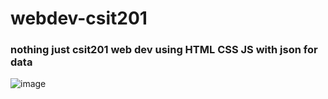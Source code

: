 # webdev-csit201
### nothing just csit201 web dev using  HTML CSS JS with json for data
![image](https://github.com/jonvicbarcenas/webdev-csit201/assets/48144626/f14d85f8-6ae5-4781-b224-d7dd676b9973)
